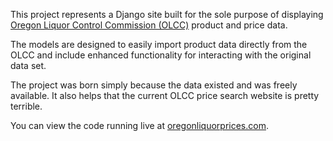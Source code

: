 This project represents a Django site built for the sole
purpose of displaying [Oregon Liquor Control Commission (OLCC)](http://www.oregon.gov/OLCC/index.shtml)
product and price data.

The models are designed to easily import product data directly
from the OLCC and include enhanced functionality for interacting
with the original data set.

The project was born simply because the data existed and was freely
available. It also helps that the current OLCC price search website is
pretty terrible.

You can view the code running live at [oregonliquorprices.com](http://www.oregonliquorprices.com/).
